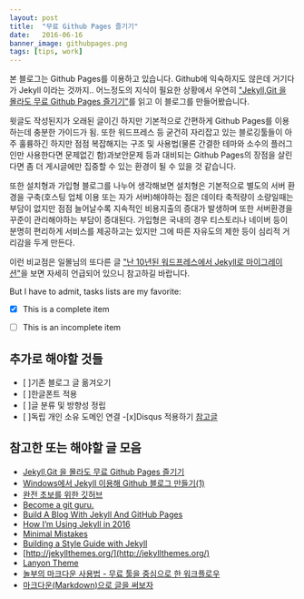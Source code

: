 ```yaml
---
layout: post
title:  "무료 Github Pages 즐기기"
date:   2016-06-16
banner_image: githubpages.png
tags: [tips, work]
---
```


본 블로그는 Github Pages를 이용하고 있습니다. Github에 익숙하지도 않은데 거기다가 Jekyll 이라는 것까지.. 어느정도의 지식이 필요한 상황에서 우연히  ["Jekyll,Git 을 몰라도 무료 Github Pages 즐기기"](http://ilmol.com/2015/01/Jekyll,Git-%EC%9D%84-%EB%AA%B0%EB%9D%BC%EB%8F%84-%EB%AC%B4%EB%A3%8C-Github-Pages-%EC%A6%90%EA%B8%B0%EA%B8%B0.html)를 읽고 이 블로그를 만들어봤습니다.

윗글도 작성된지가 오래된 글이긴 하지만 기본적으로 간편하게 Github Pages를 이용하는데 충분한 가이드가 됨. 
또한 워드프레스 등 굳건히 자리잡고 있는 블로깅툴들이 아주 훌륭하긴 하지만 점점 복잡해지는 구조 및 사용법(물론 간결한 테마와 소수의 플러그인만 사용한다면 문제없긴 함)과보안문제 등과 대비되는 Github Pages의 장점을 살린다면 좀 더 게시글에만 집중할 수 있는 환경이 될 수 있을 것 같습니다.

<!--more-->

또한 설치형과 가입형 블로그를 나누어 생각해보면 설치형은 기본적으로 별도의 서버 환경을 구축(호스팅 업체 이용 또는 자가 서버)해야하는 점은 데이타 축적량이 소량일때는 부담이 없지만 점점 늘어날수록 지속적인 비용지출의 증대가 발생하며 또한 서버환경을 꾸준이 관리해야하는  부담이 증대된다. 가입형은 국내의 경우 티스토리나 네이버 등이 분명히 편리하게 서비스를 제공하고는 있지만 그에 따른 자유도의 제한 등이 심리적 거리감을 두게 만든다.

이런 비교점은 일몰님의 또다른 글 ["난 10년된 워드프레스에서 Jekyll로 마이그레이션"](http://ilmol.com/2015/01/%EC%9B%8C%EB%93%9C%ED%94%84%EB%A0%88%EC%8A%A4%EC%97%90%EC%84%9C-Jekyll%EB%A1%9C-%EB%A7%88%EC%9D%B4%EA%B7%B8%EB%A0%88%EC%9D%B4%EC%85%98.html)을 보면 자세히 언급되어 있으니 참고하길 바랍니다.

But I have to admit, tasks lists are my favorite:

- [x] This is a complete item
- [ ] This is an incomplete item


## 추가로 해야할 것들

- [ ]기존 블로그 글 옮겨오기
- [ ]한글폰트 적용
- [ ]글 분류 및 방향성 정립
- [ ]독립 개인 소유 도메인 연결
-[x]Disqus 적용하기 [참고글](http://www.perfectlyrandom.org/2014/06/29/adding-disqus-to-your-jekyll-powered-github-pages/)


## 참고한 또는 해야할 글 모음

- [Jekyll,Git 을 몰라도 무료 Github Pages 즐기기](http://ilmol.com/2015/01/Jekyll,Git-%EC%9D%84-%EB%AA%B0%EB%9D%BC%EB%8F%84-%EB%AC%B4%EB%A3%8C-Github-Pages-%EC%A6%90%EA%B8%B0%EA%B8%B0.html)
- [Windows에서 Jekyll 이용해 Github 블로그 만들기(1)](http://hochulshin.com/how-to-use-jekyll-on-github-1/)
- [완전 초보를 위한 깃허브](http://nolboo.kim/blog/2013/10/06/github-for-beginner/)
- [Become a git guru.](https://www.atlassian.com/git/tutorials)
- [Build A Blog With Jekyll And GitHub Pages](https://www.smashingmagazine.com/2014/08/build-blog-jekyll-github-pages/)
- [How I’m Using Jekyll in 2016](https://mademistakes.com/articles/using-jekyll-2016/)
- [Minimal Mistakes](https://mmistakes.github.io/minimal-mistakes/docs/quick-start-guide/)
- [Building a Style Guide with Jekyll](https://mademistakes.com/articles/jekyll-style-guide/)
- [http://jekyllthemes.org/](http://jekyllthemes.org/)
- [Lanyon Theme](http://lanyon.getpoole.com/)
- [놀부의 마크다운 사용법 - 무료 툴을 중심으로 한 워크플로우](http://nolboo.kim/blog/2014/04/15/how-to-use-markdown/)
- [마크다운(Markdown)으로 글을 써보자](http://blog.kalkin7.com/2014/02/10/lets-write-using-markdown/#fn-53-1)
